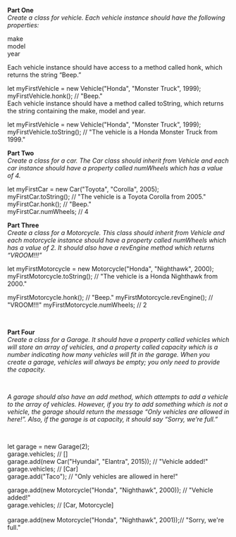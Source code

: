 <b>Part One</b>
<br><i>Create a class for vehicle. Each vehicle instance should have the following properties:</i>

make<br>
model<br>
year<br>
<p>Each vehicle instance should have access to a method called honk, which returns the string “Beep.”</p>

<p>let myFirstVehicle = new Vehicle("Honda", "Monster Truck", 1999);
<br>myFirstVehicle.honk(); // "Beep."
<br>Each vehicle instance should have a method called toString, which returns the string containing the make, model and year.</p>

<p>let myFirstVehicle = new Vehicle("Honda", "Monster Truck", 1999);
<br>myFirstVehicle.toString(); // "The vehicle is a Honda Monster Truck from 1999."
</p>
<p><b>Part Two</b>
<br><i>Create a class for a car. The Car class should inherit from Vehicle and each car instance should have a property called numWheels which has a value of 4.</i></p>

let myFirstCar = new Car("Toyota", "Corolla", 2005);<br>
myFirstCar.toString(); // "The vehicle is a Toyota Corolla from 2005."<br>
myFirstCar.honk();     // "Beep."<br>
myFirstCar.numWheels;  // 4</p>

<p><b>Part Three</b><br>
<i>Create a class for a Motorcycle. This class should inherit from Vehicle and each motorcycle instance should have a property called numWheels which has a value of 2. It should also have a revEngine method which returns “VROOM!!!”</i></p>

let myFirstMotorcycle = new Motorcycle("Honda", "Nighthawk", 2000);<br>
myFirstMotorcycle.toString(); // "The vehicle is a Honda Nighthawk from 2000."
<p>
myFirstMotorcycle.honk();     // "Beep."
myFirstMotorcycle.revEngine(); // "VROOM!!!"
myFirstMotorcycle.numWheels;  // 2
</p>
<br>
<p><b>Part Four</b><br>
<i>Create a class for a Garage. It should have a property called vehicles which will store an array of vehicles, and a property called capacity which is a number indicating how many vehicles will fit in the garage. When you create a garage, vehicles will always be empty; you only need to provide the capacity.</i></p>
<br>
<p><i>A garage should also have an add method, which attempts to add a vehicle to the array of vehicles. However, if you try to add something which is not a vehicle, the garage should return the message “Only vehicles are allowed in here!”. Also, if the garage is at capacity, it should say “Sorry, we’re full.”</i></p>
<br>
<p>let garage = new Garage(2);<br>
garage.vehicles; // []<br>
garage.add(new Car("Hyundai", "Elantra", 2015)); // "Vehicle added!"<br>
garage.vehicles; // [Car]<br>
garage.add("Taco"); // "Only vehicles are allowed in here!"<br></p>

<p>garage.add(new Motorcycle("Honda", "Nighthawk", 2000)); // "Vehicle added!"<br>
garage.vehicles; // [Car, Motorcycle]<br><br>
garage.add(new Motorcycle("Honda", "Nighthawk", 2001));// "Sorry, we're full."<br></p>
